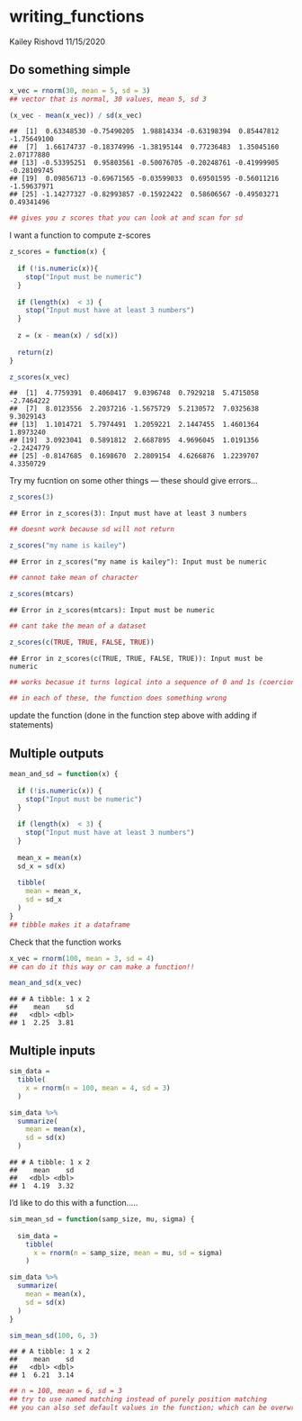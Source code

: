 writing\_functions
================
Kailey Rishovd
11/15/2020

## Do something simple

``` r
x_vec = rnorm(30, mean = 5, sd = 3)
## vector that is normal, 30 values, mean 5, sd 3

(x_vec - mean(x_vec)) / sd(x_vec)
```

    ##  [1]  0.63348530 -0.75490205  1.98814334 -0.63198394  0.85447812 -1.75649100
    ##  [7]  1.66174737 -0.18374996 -1.38195144  0.77236483  1.35045160  2.07177880
    ## [13] -0.53395251  0.95803561 -0.50076705 -0.20248761 -0.41999905 -0.28109745
    ## [19]  0.09856713 -0.69671565 -0.03599033  0.69501595 -0.56011216 -1.59637971
    ## [25] -1.14277327 -0.82993857 -0.15922422  0.58606567 -0.49503271  0.49341496

``` r
## gives you z scores that you can look at and scan for sd 
```

I want a function to compute z-scores

``` r
z_scores = function(x) {
  
  if (!is.numeric(x)){
    stop("Input must be numeric")
  }
  
  if (length(x)  < 3) {
    stop("Input must have at least 3 numbers")
  }
  
  z = (x - mean(x) / sd(x))
  
  return(z)
}

z_scores(x_vec)
```

    ##  [1]  4.7759391  0.4060417  9.0396748  0.7929218  5.4715058 -2.7464222
    ##  [7]  8.0123556  2.2037216 -1.5675729  5.2130572  7.0325638  9.3029143
    ## [13]  1.1014721  5.7974491  1.2059221  2.1447455  1.4601364  1.8973240
    ## [19]  3.0923041  0.5891812  2.6687895  4.9696045  1.0191356 -2.2424779
    ## [25] -0.8147685  0.1698670  2.2809154  4.6266876  1.2239707  4.3350729

Try my fucntion on some other things — these should give errors…

``` r
z_scores(3)
```

    ## Error in z_scores(3): Input must have at least 3 numbers

``` r
## doesnt work because sd will not return 

z_scores("my name is kailey")
```

    ## Error in z_scores("my name is kailey"): Input must be numeric

``` r
## cannot take mean of character 

z_scores(mtcars)
```

    ## Error in z_scores(mtcars): Input must be numeric

``` r
## cant take the mean of a dataset 

z_scores(c(TRUE, TRUE, FALSE, TRUE))
```

    ## Error in z_scores(c(TRUE, TRUE, FALSE, TRUE)): Input must be numeric

``` r
## works becasue it turns logical into a sequence of 0 and 1s (coercion)

## in each of these, the function does something wrong
```

update the function (done in the function step above with adding if
statements)

## Multiple outputs

``` r
mean_and_sd = function(x) {
  
  if (!is.numeric(x)) {
    stop("Input must be numeric")
  }
  
  if (length(x)  < 3) {
    stop("Input must have at least 3 numbers")
  }
  
  mean_x = mean(x)
  sd_x = sd(x)
  
  tibble(
    mean = mean_x, 
    sd = sd_x
  )
}
## tibble makes it a dataframe 
```

Check that the function works

``` r
x_vec = rnorm(100, mean = 3, sd = 4)
## can do it this way or can make a function!! 

mean_and_sd(x_vec)
```

    ## # A tibble: 1 x 2
    ##    mean    sd
    ##   <dbl> <dbl>
    ## 1  2.25  3.81

## Multiple inputs

``` r
sim_data = 
  tibble(
    x = rnorm(n = 100, mean = 4, sd = 3)
  )

sim_data %>% 
  summarize(
    mean = mean(x), 
    sd = sd(x)
  )
```

    ## # A tibble: 1 x 2
    ##    mean    sd
    ##   <dbl> <dbl>
    ## 1  4.19  3.32

I’d like to do this with a function…..

``` r
sim_mean_sd = function(samp_size, mu, sigma) {
  
  sim_data = 
    tibble(
      x = rnorm(n = samp_size, mean = mu, sd = sigma)
    )

sim_data %>% 
  summarize(
    mean = mean(x), 
    sd = sd(x)
  )
}

sim_mean_sd(100, 6, 3)
```

    ## # A tibble: 1 x 2
    ##    mean    sd
    ##   <dbl> <dbl>
    ## 1  6.21  3.14

``` r
## n = 100, mean = 6, sd = 3
## try to use named matching instead of purely position matching
## you can also set default values in the function; which can be overwritten with named matching 
```
